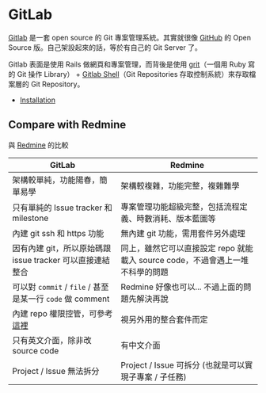 # GitLab

[Gitlab](https://www.gitlab.com/) 是一套 open source 的 Git 專案管理系統。其實就很像 [GitHub](https://github.com/) 的 Open Source 版。自己架設起來的話，等於有自己的 Git Server 了。

Gitlab 表面是使用 Rails 做網頁和專案管理，而背後是使用 [grit](https://github.com/mojombo/grit)（一個用 Ruby 寫的 Git 操作 Library） + [Gitlab Shell](https://github.com/gitlabhq/gitlab-shell)（Git Repositories 存取控制系統）來存取檔案層的 Git Repository。

* [Installation](installation.md)

## Compare with Redmine

與 [Redmine](/server/redmine) 的比較

|  GitLab  |  Redmine  |
|  ------  |  -------  |
| 架構較單純，功能陽春，簡單易學 | 架構較複雜，功能完整，複雜難學 |
| 只有單純的 Issue tracker 和 milestone | 專案管理功能超級完整，包括流程定義、時數消耗、版本藍圖等 |
| 內建 git ssh 和 https 功能 | 無內建 git 功能，需用套件另外處理 |
| 因有內建 git，所以原始碼跟 issue tracker 可以直接連結整合 | 同上，雖然它可以直接設定 repo 就能載入 source code，不過會遇上一堆不科學的問題 |
| 可以對 `commit` / `file` / 甚至是某一行 `code` 做 comment | Redmine 好像也可以... 不過上面的問題先解決再說 |
| 內建 repo 權限控管，可參考[這裡](https://gitlab.com/help/permissions/permissions) | 視另外用的整合套件而定 |
| 只有英文介面，除非改 source code | 有中文介面 |
| Project / Issue 無法拆分 | Project / Issue 可拆分 (也就是可以實現子專案 / 子任務) |
